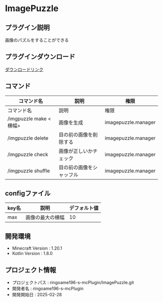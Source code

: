 # ImagePuzzle

## プラグイン説明
画像のパズルをすることができる

## プラグインダウンロード
[ダウンロードリンク](https://github.com/ringoame196-s-mcPlugin/ImagePuzzle/releases/latest)

## コマンド
| コマンド名   |     説明      | 権限 |
| --- | ----------- | ------- |
| コマンド名 | 説明 | 権限 |
| /imgpuzzle make <URL> <横幅> | 画像を生成 | imagepuzzle.manager |
| /imgpuzzle delete | 目の前の画像を削除する | imagepuzzle.manager |
| /imgpuzzle check | 画像が正しいかチェック | imagepuzzle.manager |
| /imgpuzzle shuffle| 目の前の画像をシャッフル | imagepuzzle.manager |

## configファイル
| key名   |     説明      | デフォルト値 |
| --- | ----------- | ------- |
|max|画像の最大の横幅 | 10 | 

## 開発環境
- Minecraft Version : 1.20.1
- Kotlin Version : 1.8.0

## プロジェクト情報
- プロジェクトパス : ringoame196-s-mcPlugin/ImagePuzzle.git
- 開発者名 : ringoame196-s-mcPlugin
- 開発開始日 : 2025-02-28
